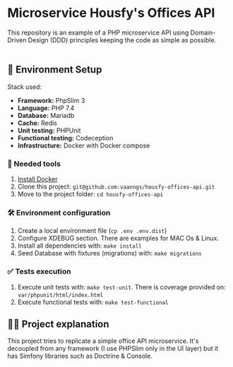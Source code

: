 <p align="center">
    <h1>Microservice Housfy's Offices API</h1>
    This repository is an example of a PHP microservice API using Domain-Driven Design (DDD) principles keeping the 
    code as simple as possible. 
  <br />
  <br />
</p>

## 🚀 Environment Setup
  Stack used: <br />
  - <strong>Framework:</strong> PhpSlim 3 <br/>
  - <strong>Language:</strong> PHP 7.4 <br/>
  - <strong>Database:</strong> Mariadb <br/>
  - <strong>Cache:</strong> Redis <br/>
  - <strong>Unit testing:</strong> PHPUnit <br/>
  - <strong>Functional testing:</strong> Codeception <br/>
  - <strong>Infrastructure:</strong> Docker with Docker compose <br/>

### 🐳 Needed tools

1. [Install Docker](https://www.docker.com/get-started)
2. Clone this project: `git@github.com:vaanngs/housfy-offices-api.git`
3. Move to the project folder: `cd housfy-offices-api`

### 🛠️ Environment configuration

1. Create a local environment file (`cp .env .env.dist`)
2. Configure XDEBUG section. There are examples for MAC Os & Linux.
4. Install all dependencies with: `make install`
5. Seed Database with fixtures (migrations) with: `make migrations`

### ✅ Tests execution

1. Execute unit tests with: `make test-unit`. There is coverage provided on: `var/phpunit/html/index.html`
2. Execute functional tests with: `make test-functional`

## 👩‍💻 Project explanation

This project tries to replicate a simple office API microservice. It's decoupled from any framework 
(I use PHPSlim only in the UI layer) but it has Simfony libraries such as Doctrine & Console.
